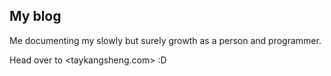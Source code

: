 ## My blog

Me documenting my slowly but surely growth as a person and programmer. 

Head over to <taykangsheng.com> :D